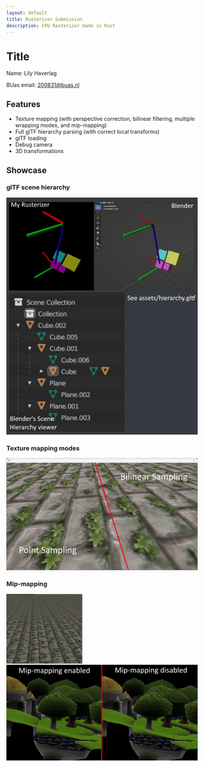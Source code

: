 ```yaml
---
layout: default
title: Rusterizer Submission
description: CPU Rasterizer made in Rust
---
```


# Title
Name: Lily Haverlag

BUas email: 200831@buas.nl

## Features
+ Texture mapping (with perspective correction, bilinear filtering, multiple wrapping modes, and mip-mapping)
+ Full glTF hierarchy parsing (with correct local transforms)
+ glTF loading
+ Debug camera
+ 3D transformations

## Showcase
### glTF scene hierarchy
![](Showcase/gltf_scene_hierarchy.png)

### Texture mapping modes
![](Showcase/texture_filtering.png)

### Mip-mapping
![](Showcase/mipmap.png)
![](Showcase/mipmapping.png)
